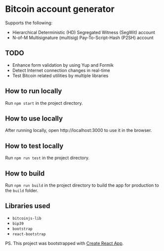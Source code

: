 # Bitcoin account generator

Supports the following:

- Hierarchical Deterministic (HD) Segregated Witness (SegWit) account
- N-of-M Multisignature (multisig) Pay-To-Script-Hash (P2SH) account

## TODO

- Enhance form validation by using Yup and Formik
- Detect Internet connection changes in real-time
- Test Bitcoin related utilities by multiple libraries

## How to run locally

Run `npm start` in the project directory.

## How to use locally

After running locally, open http://localhost:3000 to use it in the browser.

## How to test locally

Run `npm run test` in the project directory.

## How to build

Run `npm run build` in the project directory to build the app for production to the `build` folder.

## Libraries used

- `bitcoinjs-lib`
- `bip39`
- `bootstrap`
- `react-bootstrap`

PS. This project was bootstrapped with [Create React App](https://github.com/facebook/create-react-app).
